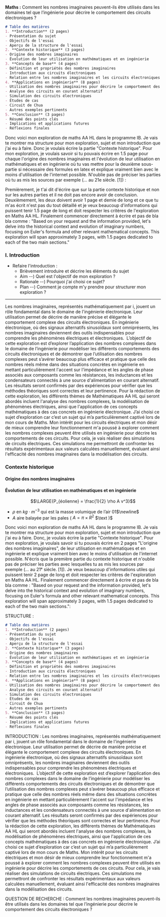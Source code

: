 **Maths :** Comment les nombres imaginaires peuvent-ils être utilisés dans les domaines tel que l’ingénierie pour décrire le comportement des circuits électroniques ?

```markdown
# Table des matières 
1. **Introduction** (2 pages) 
- Présentation du sujet 
- Objectifs de l'essai 
- Aperçu de la structure de l'essai 
2. **Contexte historique** (3 pages) 
- Origine des nombres imaginaires 
- Évolution de leur utilisation en mathématiques et en ingénierie 
3. **Concepts de base** (4 pages) 
- Définition et propriétés des nombres imaginaires 
- Introduction aux circuits électroniques 
- Relation entre les nombres imaginaires et les circuits électroniques 
4. **Applications en ingénierie** (8 pages) 
- Utilisation des nombres imaginaires pour décrire le comportement des circuits électroniques 
- Analyse des circuits en courant alternatif 
- Simulation des circuits électroniques 
- Études de cas 
- Circuit de Chua 
- Autres exemples pertinents 
5. **Conclusion** (3 pages) 
- Résumé des points clés 
- Implications et applications futures 
- Réflexions finales 
```


Donc voici mon exploration de maths AA HL dans le programme IB. Je vais te montrer ma structure pour mon exploration, sujet et mon introduction que j'ai eu à faire. Donc je voulais écrire la partie "Contexte historique". Pour mon exploration, je voulais savoir si tu pouvais écrire en 1.5 page pour chaque l'origine des nombres imaginaires et l'évolution de leur utilisation en mathématiques et en ingénierie où tu vas mettre pour la deuxième sous-partie si nécessaire des formules en latex et explique vraiment bien avec le moins d'utilisation de l'internet possible. N'oublie pas de préciser les parties où tu as mis les sources par exemple (... au 21e siècle. [1]) :

Premièrement, je t'ai dit d'écrire que sur la partie contexte historique et non sur les autres parties et il ne doit pas encore avoir de conclusion. Deuxièmement, les deux doivent avoir 1 page et demie de long et ce que tu m'as écrit n'est pas du tout détaillé et je veux beaucoup d'informations qui puissent tenir 1.5 page de long et doit respecter les critères de l'exploration en Maths AA HL. Finalement commencer directement à écrire et pas de bla bla comme : "Based on your request and the information provided, let's delve into the historical context and evolution of imaginary numbers, focusing on Euler's formula and other relevant mathematical concepts. This exploration will span approximately 3 pages, with 1.5 pages dedicated to each of the two main sections."

### I. Introduction

- Refaire l'introduction :
  - Brièvement introduire et décrire les éléments du sujet 
  - Aim --) Quel est l'objectif de mon exploration ?
  - Rationale --) Pourquoi j'ai choisi ce sujet? 
  - Plan --) Comment je compte m'y prendre pour structurer mon exploration ?

---

Les nombres imaginaires, représentés mathématiquement par i, jouent un rôle fondamental dans le domaine de l'ingénierie électronique. Leur utilisation permet de décrire de manière précise et élégante le comportement complexe des circuits électroniques. En ingénierie électronique, où des signaux alternatifs sinusoïdaux sont omniprésents, les nombres imaginaires deviennent des outils indispensables pour comprendre les phénomènes électriques et électroniques. 
L’objectif de cette exploration est d’explorer l’application des nombres complexes dans le domaine de l’ingénierie pour modéliser les différents comportements des circuits électroniques et de démontrer que l’utilisation des nombres complexes peut s’avérer beaucoup plus efficace et pratique que celle des nombres réels même dans des situations concrètes en ingénierie en mettant particulièrement l'accent sur l'impédance et les angles de phase associés aux composants comme les résistances, les inductances et les condensateurs connectés à une source d'alimentation en courant alternatif. Les résultats seront confirmés par des expériences pour vérifier que les méthodes théoriques sont correctes et leur pertinence. Pour la rédaction de cette exploration, les différents thèmes de Mathématiques AA HL qui seront abordés incluent l'analyse des nombres complexes, la modélisation de phénomènes électriques, ainsi que l'application de ces concepts mathématiques à des cas concrets en ingénierie électronique. J’ai choisi ce sujet d’exploration car c’est un sujet qui m’a particulièrement captivé lors de mon cours de Maths. Mon intérêt pour les circuits électriques et mon désir de mieux comprendre leur fonctionnement m'a poussé à explorer comment les nombres complexes peuvent être utilisés en ingénierie pour décrire les comportements de ces circuits. Pour cela, je vais réaliser des simulations de circuits électriques. Ces simulations me permettront de confronter les résultats expérimentaux aux valeurs calculées manuellement, évaluant ainsi l'efficacité des nombres imaginaires dans la modélisation des circuits.

### Contexte historique
#### Origine des nombres imaginaires


#### Évolution de leur utilisation en mathématiques et en ingénierie 


$$\LARGE{P_{éolienne} = \frac{1}{2} \rho A v^3}$$
- $\rho$ $\text{en}$ $kg \cdot m^{-3}$ $\text{qui est la masse volumique de l'air}$
01$\newline$
- $A$ $\text{aire balayée par les pales (}$ $A = \pi \times R^2$ $\text )$




Donc voici mon exploration de maths AA HL dans le programme IB. Je vais te montrer ma structure pour mon exploration, sujet et mon introduction que j'ai eu à faire. Donc, je voulais écrire la partie "Contexte historique". Pour mon exploration, je voulais savoir si tu pouvais écrire en 2 pages "L'origine des nombres imaginaires", de leur utilisation en mathématiques et en ingénierie et explique vraiment bien avec le moins d'utilisation de l'internet possible. N'écris que la première partie du contexte historique et n'oublie pas de préciser les parties avec lesquelles tu as mis les sources par exemple (... au 21ᵉ siècle. [1]). Je veux beaucoup d'informations utiles qui puissent tenir 2 page de long et doit respecter les critères de l'exploration en Maths AA HL. Finalement commencer directement à écrire et pas de bla bla comme : "Based on your request and the information provided, let's delve into the historical context and evolution of imaginary numbers, focusing on Euler's formula and other relevant mathematical concepts. This exploration will span approximately 3 pages, with 1.5 pages dedicated to each of the two main sections.": 

STRUCTURE : 
```markdown
# Table des matières 
1. **Introduction** (2 pages) 
- Présentation du sujet 
- Objectifs de l'essai 
- Aperçu de la structure de l'essai 
2. **Contexte historique** (3 pages) 
- Origine des nombres imaginaires 
- Évolution de leur utilisation en mathématiques et en ingénierie 
3. **Concepts de base** (4 pages) 
- Définition et propriétés des nombres imaginaires 
- Introduction aux circuits électroniques 
- Relation entre les nombres imaginaires et les circuits électroniques 
4. **Applications en ingénierie** (8 pages) 
- Utilisation des nombres imaginaires pour décrire le comportement des circuits électroniques 
- Analyse des circuits en courant alternatif 
- Simulation des circuits électroniques 
- Études de cas 
- Circuit de Chua 
- Autres exemples pertinents 
5. **Conclusion** (3 pages) 
- Résumé des points clés 
- Implications et applications futures 
- Réflexions finales 
```

INTRODUCTION : 
Les nombres imaginaires, représentés mathématiquement par i, jouent un rôle fondamental dans le domaine de l'ingénierie électronique. Leur utilisation permet de décrire de manière précise et élégante le comportement complexe des circuits électroniques. En ingénierie électronique, où des signaux alternatifs sinusoïdaux sont omniprésents, les nombres imaginaires deviennent des outils indispensables pour comprendre les phénomènes électriques et électroniques.  L’objectif de cette exploration est d’explorer l’application des nombres complexes dans le domaine de l’ingénierie pour modéliser les différents comportements des circuits électroniques et de démontrer que l’utilisation des nombres complexes peut s’avérer beaucoup plus efficace et pratique que celle des nombres réels même dans des situations concrètes en ingénierie en mettant particulièrement l'accent sur l'impédance et les angles de phase associés aux composants comme les résistances, les inductances et les condensateurs connectés à une source d'alimentation en courant alternatif. Les résultats seront confirmés par des expériences pour vérifier que les méthodes théoriques sont correctes et leur pertinence. Pour la rédaction de cette exploration, les différents thèmes de Mathématiques AA HL qui seront abordés incluent l'analyse des nombres complexes, la modélisation de phénomènes électriques, ainsi que l'application de ces concepts mathématiques à des cas concrets en ingénierie électronique. J’ai choisi ce sujet d’exploration car c’est un sujet qui m’a particulièrement captivé lors de mon cours de Maths. Mon intérêt pour les circuits électriques et mon désir de mieux comprendre leur fonctionnement m'a poussé à explorer comment les nombres complexes peuvent être utilisés en ingénierie pour décrire les comportements de ces circuits. Pour cela, je vais réaliser des simulations de circuits électriques. Ces simulations me permettront de confronter les résultats expérimentaux aux valeurs calculées manuellement, évaluant ainsi l'efficacité des nombres imaginaires dans la modélisation des circuits. 

QUESTION DE RECHERCHE : Comment les nombres imaginaires peuvent-ils être utilisés dans les domaines tel que l’ingénierie pour décrire le comportement des circuits électroniques ?